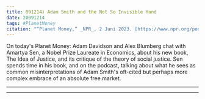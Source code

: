 ```yaml
---
title: 091214) Adam Smith and the Not So Invisible Hand
date: 20091214
tags: #PlanetMoney
citation: "“Planet Money,” _NPR_, 2 Juni 2023. [https://www.npr.org/podcasts/510289/planet-money](https://www.npr.org/podcasts/510289/planet-money) (diakses 4 Juni 2023)."
---
```


On today's Planet Money: Adam Davidson and Alex Blumberg chat with Amartya Sen, a Nobel Prize Laureate in Economics, about his new book, The Idea of Justice, and its critique of the theory of social justice. Sen spends time in his book, and on the podcast, talking about what he sees as common misinterpretations of Adam Smith's oft-cited but perhaps more complex embrace of an absolute free market.

----



----
